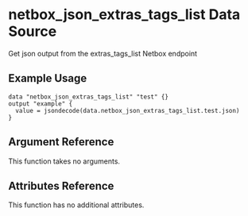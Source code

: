 # netbox\_json\_extras\_tags\_list Data Source

Get json output from the extras_tags_list Netbox endpoint

## Example Usage

```hcl
data "netbox_json_extras_tags_list" "test" {}
output "example" {
  value = jsondecode(data.netbox_json_extras_tags_list.test.json)
}
```

## Argument Reference

This function takes no arguments.

## Attributes Reference

This function has no additional attributes.

